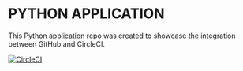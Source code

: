 # PYTHON APPLICATION

This Python application repo was created to showcase the integration between GitHub and CircleCI.

[![CircleCI](https://circleci.com/gh/JustinHenderson88/python_app.svg?style=svg)](https://circleci.com/gh/JustinHenderson88/python_app)